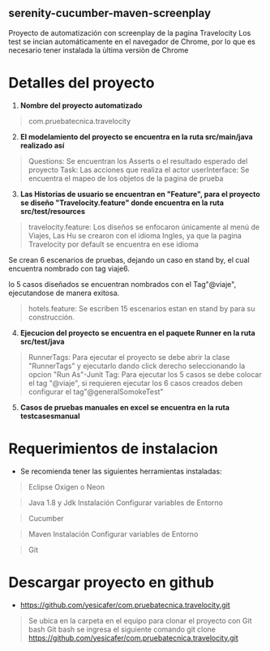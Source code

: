 ## serenity-cucumber-maven-screenplay

Proyecto de automatización con  screenplay de la pagina Travelocity
Los test se incian automáticamente en el navegador de Chrome, por lo que es necesario tener instalada la ùltima versiòn de Chrome

# Detalles del proyecto


1. __Nombre del proyecto automatizado__

> com.pruebatecnica.travelocity


2. __El modelamiento del proyecto se encuentra en la ruta src/main/java realizado así__

> Questions: Se encuentran los Asserts o el resultado esperado del proyecto
> Task: Las acciones que realiza el actor
> userInterface:  Se encuentra el mapeo de los objetos de la pagina de prueba


3. __Las Historias de usuario se encuentran en "Feature", para el proyecto se diseño "Travelocity.feature" donde encuentra en la ruta src/test/resources__

> travelocity.feature: Los diseños se enfocaron únicamente al menú de Viajes, Las Hu se crearon con el idioma Ingles, ya que la pagina Travelocity por default se encuentra en ese idioma

Se crean 6 escenarios de pruebas, dejando un caso en stand by, el cual encuentra nombrado con tag viaje6.

lo 5 casos diseñados se encuentran nombrados con el Tag"@viaje", ejecutandose de manera exitosa.

> hotels.feature: Se escriben 15 escenarios estan en stand by para su construcción.  

4. __Ejecucion del proyecto se encuentra en el paquete Runner en la ruta src/test/java__

> RunnerTags: Para ejecutar el proyecto se debe abrir la clase "RunnerTags" y ejecutarlo dando click derecho seleccionando la opcion "Run As"-Junit
> Tag: Para ejecutar los 5 casos se debe colocar el tag "@viaje", si requieren ejecutar los 6 casos creados deben configurar el tag"@generalSomokeTest"


5. __Casos de pruebas manuales en excel se encuentra en la ruta testcasesmanual__

# Requerimientos de instalacion 

* Se recomienda tener las siguientes herramientas instaladas:

>Eclipse Oxigen o Neon

>Java 1.8 y Jdk
Instalación
Configurar variables de Entorno

>Cucumber

>Maven 
Instalación 
Configurar variables de Entorno

>Git


# Descargar proyecto en github  

* https://github.com/yesicafer/com.pruebatecnica.travelocity.git
> Se ubica en la carpeta en el equipo para clonar el proyecto con Git bash
> Git bash se ingresa el siguiente comando git clone https://github.com/yesicafer/com.pruebatecnica.travelocity.git



